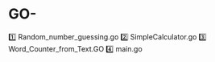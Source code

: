 # GO-

1️⃣ Random_number_guessing.go
2️⃣ SimpleCalculator.go
3️⃣ Word_Counter_from_Text.GO
4️⃣ main.go
